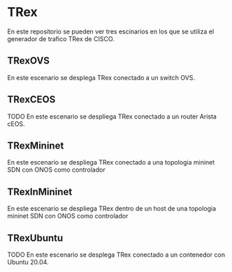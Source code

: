# TRex 
En este repositorio se pueden ver tres escinarios en los que se utiliza el generador de trafico TRex de CISCO.

## TRexOVS
En este escenario se desplega TRex conectado a un switch OVS.

## TRexCEOS 
TODO
En este escenario se despliega TRex conectado a un router Arista cEOS.

## TRexMininet
En este escenario se despliega TRex conectado a una topologia mininet SDN con ONOS como controlador  

## TRexInMininet
En este escenario se despliega TRex dentro de un host de una topologia mininet SDN con ONOS como controlador  

## TRexUbuntu
TODO
En este escenario se desplega TRex conectado a un contenedor con Ubuntu 20.04. 